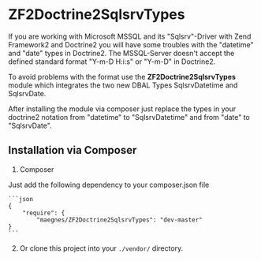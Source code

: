 ZF2Doctrine2SqlsrvTypes
=======================
If you are working with Microsoft MSSQL and its "Sqlsrv"-Driver with Zend Framework2 and Doctrine2 you will
have some troubles with the "datetime" and "date" types in Doctrine2. The MSSQL-Server doesn't accept the defined standard
format "Y-m-D H:i:s" or "Y-m-D" in Doctrine2.

To avoid problems with the format use the **ZF2Doctrine2SqlsrvTypes** module which integrates the two new DBAL Types SqlsrvDatetime and SqlsrvDate.

After installing the module via composer just replace the types in your doctrine2 notation from "datetime" to "SqlsrvDatetime" and
from "date" to "SqlsrvDate".

Installation via Composer
--------
1. Composer

Just add the following dependency to your composer.json file

	```json
    {
        "require": {
			"maegnes/ZF2Doctrine2SqlsrvTypes": "dev-master"
    }
	```
2. Or clone this project into your `./vendor/` directory.